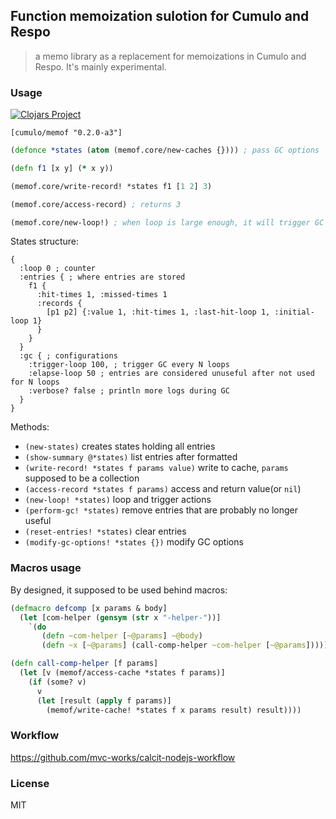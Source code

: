 
Function memoization sulotion for Cumulo and Respo
----

> a memo library as a replacement for memoizations in Cumulo and Respo. It's mainly experimental.

### Usage

[![Clojars Project](https://img.shields.io/clojars/v/cumulo/memof.svg)](https://clojars.org/cumulo/memof)

```edn
[cumulo/memof "0.2.0-a3"]
```

```clojure
(defonce *states (atom (memof.core/new-caches {}))) ; pass GC options

(defn f1 [x y] (* x y))

(memof.core/write-record! *states f1 [1 2] 3)

(memof.core/access-record) ; returns 3

(memof.core/new-loop!) ; when loop is large enough, it will trigger GC
```

States structure:

```edn
{
  :loop 0 ; counter
  :entries { ; where entries are stored
    f1 {
      :hit-times 1, :missed-times 1
      :records {
        [p1 p2] {:value 1, :hit-times 1, :last-hit-loop 1, :initial-loop 1}
      }
    }
  }
  :gc { ; configurations
    :trigger-loop 100, ; trigger GC every N loops
    :elapse-loop 50 ; entries are considered unuseful after not used for N loops
    :verbose? false ; println more logs during GC
  }
}
```

Methods:

* `(new-states)` creates states holding all entries
* `(show-summary @*states)` list entries after formatted
* `(write-record! *states f params value)` write to cache, `params` supposed to be a collection
* `(access-record *states f params)` access and return value(or `nil`)
* `(new-loop! *states)` loop and trigger actions
* `(perform-gc! *states)` remove entries that are probably no longer useful
* `(reset-entries! *states)` clear entries
* `(modify-gc-options! *states {})` modify GC options

### Macros usage

By designed, it supposed to be used behind macros:

```clj
(defmacro defcomp [x params & body]
  (let [com-helper (gensym (str x "-helper-"))]
    `(do
       (defn ~com-helper [~@params] ~@body)
       (defn ~x [~@params] (call-comp-helper ~com-helper [~@params])))))

(defn call-comp-helper [f params]
  (let [v (memof/access-cache *states f params)]
    (if (some? v)
      v
      (let [result (apply f params)]
        (memof/write-cache! *states f x params result) result))))
```

### Workflow

https://github.com/mvc-works/calcit-nodejs-workflow

### License

MIT
